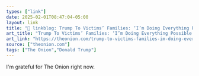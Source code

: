 ```yaml
---
types: ["link"]
date: 2025-02-01T08:47:04-05:00
layout: link
title: "🔗 linkblog: Trump To Victims’ Families: ‘I’m Doing Everything Possible To Resegregate Flight Schools’'"
art_title: "Trump To Victims’ Families: ‘I’m Doing Everything Possible To Resegregate Flight Schools’"
art_link: "https://theonion.com/trump-to-victims-families-im-doing-everything-possible-to-resegregate-flight-schools/"
source: ["theonion.com"]
tags: ["The Onion","Donald Trump"]
---
```

I'm grateful for The Onion right now.

